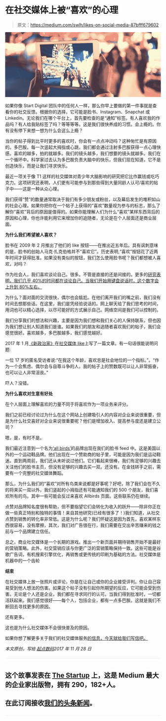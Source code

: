 # 在社交媒体上被“喜欢”的心理

> 原文：<https://medium.com/swlh/likes-on-social-media-87bfff679602>

![](img/4206751e30cde2ebba3ea433cff058ec.png)

如果你像 Start Digital 团队中的任何人一样，那么你早上要做的第一件事就是查看你的社交反馈。根据你的选择，它可能是脸书、Instagram、Snapchat 或 Linkedin。无论我们在哪个平台上，首先要检查的是“通知”标签。有人喜欢我的作品吗？有人给我贴标签了吗？等等等等。这是我们很快养成的习惯。会上瘾的。你有没有停下来想一想为什么会这么上瘾？

当你的帖子得到比平时更多的喜欢时，你会有一点点冲动吗？这种匆忙是有原因的。多巴胺。每一次竖起大拇指或心跳，我们都会通过注射多巴胺获得一点心理快感。喜欢的越多，拍的就越多。我们的镜头越多，我们想要的镜头就越多。我们在一个循环中。科学家过去认为多巴胺负责大脑中的快乐，但我们现在知道，它不是创造快乐，而是让我们寻求快乐。

最近一项关于像 T1 这样的社交媒体对青少年大脑影响的研究把它比作赢钱或吃巧克力。这项研究还表明，人们更有可能参与到那些得到大量同龄人认可/喜欢的帖子中——这是一种从众心理。

我们获得“赞”的数量通常取决于我们有多少朋友或粉丝，以及幕后发生的堆积如山的社会心理。如果你把你在一个帖子上获得的“喜欢”数量视为参与的标志，那么了解你“喜欢”背后的原因是值得的。如果你能理解人们为什么“喜欢”某样东西背后的原因和心理，你也许能利用它来增加你的追随者，无论是在个人层面还是商业层面。

**为什么我们希望被人喜欢？**

脸书在 2009 年 2 月推出了他们的 like 按钮——在推出近五年后。具有讽刺意味的是，脸书的创始人马克·扎克伯格并不“喜欢它”。历史表明,“喜欢”按钮花了近两年时间才获得批准。如果没有类似的按钮，我们怎么使用脸书呢？我们都想被人喜欢，对吗？

作为社会人，我们喜欢谈论自己。很多。不管是直接的还是间接的。更多的[研究表明，我们几乎 40%的时间都在谈论自己。当我们开始用键盘说话时，这个数字会上升到 80%左右。](https://blog.bufferapp.com/why-talking-about-ourselves-is-as-rewarding-as-sex-the-science-of-conversations)

为什么？面对面的交流很快，偶尔也会尴尬。在他们离开我们的嘴之前，我们没有时间去想那些话。在这里，我们是凭经验说话的。网上聊天给了我们思考的时间，用词也可以精心选择，以尽可能好的方式展示自己。网络空间是我们可以控制的。

我们分享我们的想法和兴趣，主要是因为我们想和我们关心的人保持联系，但也因为我们想让别人知道我们是谁。如果我们的朋友和追随者喜欢我们的帖子，我们会感觉很好。喜欢越多，多巴胺越多，我们感觉越好。

2017 年 1 月[《新政治家》](https://www.newstatesman.com/)在[社交媒体 like](https://www.newstatesman.com/science-tech/social-media/2017/01/both-hugely-uplifting-and-depressing-how-do-social-media-likes)上写了一篇文章。有一句话很能说明问题:

一位 17 岁的匿名受访者说:“在我这个年龄，喜欢总是社会地位的一个指标。”。“作为一个会焦虑、偶尔会与自尊斗争的人，我的帖子上的赞数既可以让人非常振奋，也可以让人非常沮丧。”

吓人？没错。

**为什么喜欢对生意有好处**

在个人层面上理解喜欢的力量不同于将喜欢作为一项业务来评分。

我们之前已经讨论过为什么在这个网站上创建吸引人的内容对企业来说很重要，但是为什么社交喜好对企业来说很重要呢？他们是增加收入、提高参与度还是建立公司？

嗯，是，有时不是。

我们最近注意到一个名为[‘all birds’](https://www.allbirds.com/)的品牌出现在我们的脸书 feed 中。这是美国以外的一个运动鞋品牌。他们出现在一个赞助商的帖子里，可能是因为我们是运动鞋迷。直到两周前，我们还从未听说过他们。它们看起来很棒，我们有足够的兴趣去关注他们的脸书主页，但没有足够的兴趣去买一双。还没有。在金钱转手之前，需要有一个完整的社交媒体舞蹈。

那么，为什么我们的“喜欢”对所有鸟类来说都是好事呢？好吧，除了我们会在不久的将来买一双以外，我们竖起的小拇指还有可能通知我们的 500 个朋友，我们喜欢所有的鸟。其中一些可能会反过来喜欢 Allbirds 页面。这些联系仍在继续。

点赞对品牌知名度很有帮助，但不要指望它们会转化为收入的跃升——除非你正在做一些真正特别和独特的事情！来自其他研究(已经有很多了！)我们知道，从社交点赞到销售的转化率非常低。这是为什么呢？我们怀疑这是因为首先，喜欢某样东西很容易，没有摩擦，其次，我们对广告很在行，我们需要在交出辛苦赚来的钱之前与一个品牌建立信任。

总之，商业社交媒体是一个长期的游戏。推出一个新页面并期待销售开始不是最好的营销策略。此外，社交营销应该与你更广泛的营销策略保持一致。这些可能是谷歌广告词，有机搜索引擎优化，再销售或更传统的印刷为基础的方法。社交媒体是机器中的一个齿轮

**结束**

在社交媒体上放一张照片或评论，你是在让自己或你的企业接受评判。你让自己容易受到他人想法的伤害。如果这个帖子没有引起你所期望的反应，它可能会受到伤害。无论是个人还是企业，我们都在寻求同行的认可。当我们得到批准时，一切都活跃起来。我们感觉很好——每个人，包括企业，都有一点多巴胺。这就是我们不断回去寻找更多的原因。

还有更多。

这也是为什么社交媒体不会很快普及的原因。

如果你想了解更多关于我们的社交媒体服务[的信息，今天就给我们写信吧。](https://startdigital.com.au/contact-start/)

*本文原创，写给* [*起点数码*](https://startdigital.com.au)*2017 年 11 月 28 日*

![](img/731acf26f5d44fdc58d99a6388fe935d.png)

## 这个故事发表在 [The Startup](https://medium.com/swlh) 上，这是 Medium 最大的企业家出版物，拥有 290，182+人。

## 在此订阅接收[我们的头条新闻](http://growthsupply.com/the-startup-newsletter/)。

![](img/731acf26f5d44fdc58d99a6388fe935d.png)